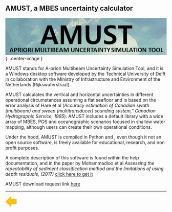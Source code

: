 ## AMUST, a MBES uncertainty calculator



![logo](../resources/amust.png){: .center-image }

AMUST stands for A-priori Multibeam Uncertainty Simulation Tool, and it is a Windows desktop software developed by the Technical University of Delft in collaboration with the Ministry of Infrastructure and Environment of the Netherlands (Rijkswaterstraat).

AMUST calculates the vertical and horizontal uncertainties in different operational circumstances assuming a flat seafloor and is based on the error analysis of Hare et al (*Accuracy estimation of Canadian swath (multibeam) and sweep (multitransducer) sounding system," Canadian Hydrographic Service, 1995*). AMUST includes a default library with a wide array of MBES, POS and oceanographic scenarios focused in shallow water mapping, although users can create their own operational conditions.

Under the hood, AMUST is compiled in Python and , even though it not an open source software, is freely available for educational, research, and non profit purposes.

A complete description of this software is found within the help documentation, and in the paper by Mohammadloo et al *Assessing the repeatability of sediment classification method and the limitations of using depth residuals, (2017)* [click here to get it](http://pure.tudelft.nl/ws/portalfiles/portal/30560463/ASSESSING_THE_REPEATABILITY_OF_SEDIMENT_CLASSFICATION_METHOD_AND_THE_LIMITATIONS_OF_USING_DEPTH_RESIDUALS_.pdf) 

AMUST download request link [here](https://www.rijkswaterstaat.nl/formulieren/aanvraagformulier-software-hydrografische-normen) 

***

[![Back to Projects](../resources/back.png)](../projects.md)

